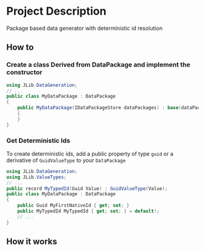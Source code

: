 ﻿
# Project Description
Package based data generator with deterministic id resolution

## How to

### Create a class Derived from DataPackage and implement the constructor
```cs
using JLib.DataGeneration;
// ...
public class MyDataPackage : DataPackage
{
    public MyDataPackage(IDataPackageStore dataPackages) : base(dataPackages)
    {
    }
}
```
### Get Deterministic Ids
To create deterministic ids, add a public property of type `guid` or a derivative of `GuidValueType` to your `DataPackage`
```cs
using JLib.DataGeneration;
using JLib.ValueTypes;
// ...
public record MyTypedId(Guid Value) : GuidValueType(Value);
public class MyDataPackage : DataPackage
{
    public Guid MyFirstNativeId { get; set; }
    public MyTypedId MyTypedId { get; set; } = default!;
    // ...
}
```

## How it works